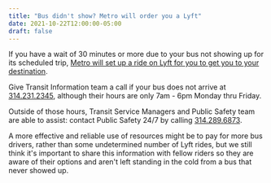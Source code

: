 ```yaml
---
title: "Bus didn't show? Metro will order you a Lyft"
date: 2021-10-22T12:00:00-05:00
draft: false
---
```


If you have a wait of 30 minutes or more due to your bus not showing up for its scheduled trip, [Metro will set up a ride on Lyft for you to get you to your destination](https://www.metrostlouis.org/nextstop/checking-the-status-of-your-metrobus-in-transit/).
<!--more-->

Give Transit Information team a call if your bus does not arrive at [314.231.2345](tel:3142312345), although their hours are only 7am - 6pm Monday thru Friday.

Outside of those hours, Transit Service Managers and Public Safety team are able to assist: contact Public Safety 24/7 by calling [314.289.6873](tel:3142896873).

A more effective and reliable use of resources might be to pay for more bus drivers, rather than some undetermined number of Lyft rides, but we still think it's important to share this information with fellow riders so they are aware of their options and aren't left standing in the cold from a bus that never showed up.

